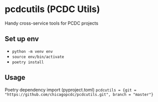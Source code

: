 # pcdcutils (PCDC Utils)

Handy cross-service tools for PCDC projects

## Set up env
- `python -m venv env`
- `source env/bin/activate`
- `poetry install`

## Usage
Poetry dependency import (pyproject.toml)
`pcdcutils = {git = "https://github.com/chicagopcdc/pcdcutils.git", branch = "master"}`


